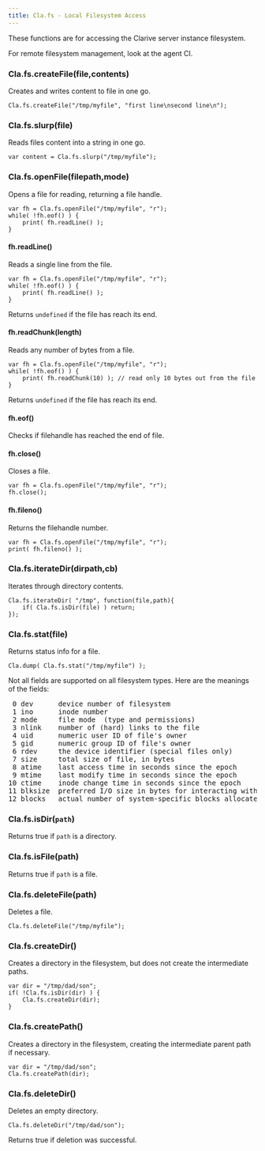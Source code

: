 ```yaml
---
title: Cla.fs - Local Filesystem Access
---
```


These functions are for accessing the Clarive
server instance filesystem. 

For remote filesystem management, look at
the agent CI. 

### Cla.fs.createFile(file,contents)

Creates and writes content to file in one go.

    Cla.fs.createFile("/tmp/myfile", "first line\nsecond line\n");

### Cla.fs.slurp(file)

Reads files content into a string in one go.

    var content = Cla.fs.slurp("/tmp/myfile");

### Cla.fs.openFile(filepath,mode)

Opens a file for reading, returning
a file handle. 

    var fh = Cla.fs.openFile("/tmp/myfile", "r");
    while( !fh.eof() ) {
        print( fh.readLine() );
    }

#### fh.readLine()

Reads a single line from the file.

    var fh = Cla.fs.openFile("/tmp/myfile", "r");
    while( !fh.eof() ) {
        print( fh.readLine() );
    }

Returns `undefined` if the file has reach its end.

#### fh.readChunk(length)

Reads any number of bytes from a file. 

    var fh = Cla.fs.openFile("/tmp/myfile", "r");
    while( !fh.eof() ) {
        print( fh.readChunk(10) ); // read only 10 bytes out from the file
    }

Returns `undefined` if the file has reach its end.

#### fh.eof()

Checks if filehandle has reached the end of file.

#### fh.close()

Closes a file.

    var fh = Cla.fs.openFile("/tmp/myfile", "r");
    fh.close();

#### fh.fileno()

Returns the filehandle number. 

    var fh = Cla.fs.openFile("/tmp/myfile", "r");
    print( fh.fileno() );

### Cla.fs.iterateDir(dirpath,cb)

Iterates through directory contents.

    Cla.fs.iterateDir( "/tmp", function(file,path){
        if( Cla.fs.isDir(file) ) return; 
    });

### Cla.fs.stat(file)

Returns status info for a file.

    Cla.dump( Cla.fs.stat("/tmp/myfile") );

Not all fields are supported on all filesystem types. Here are the meanings of the fields:

<pre>
 0 dev      device number of filesystem
 1 ino      inode number
 2 mode     file mode  (type and permissions)
 3 nlink    number of (hard) links to the file
 4 uid      numeric user ID of file's owner
 5 gid      numeric group ID of file's owner
 6 rdev     the device identifier (special files only)
 7 size     total size of file, in bytes
 8 atime    last access time in seconds since the epoch
 9 mtime    last modify time in seconds since the epoch
10 ctime    inode change time in seconds since the epoch
11 blksize  preferred I/O size in bytes for interacting with the file (may vary from file to file)
12 blocks   actual number of system-specific blocks allocated on disk (often, but not always, 512 bytes each)
</pre>

### Cla.fs.isDir(`path`)

Returns true if `path` is a directory.

### Cla.fs.isFile(path)

Returns true if `path` is a file.

### Cla.fs.deleteFile(path)

Deletes a file.

    Cla.fs.deleteFile("/tmp/myfile");

### Cla.fs.createDir()

Creates a directory in the filesystem,
but does not create the intermediate paths.

    var dir = "/tmp/dad/son";
    if( !Cla.fs.isDir(dir) ) {
        Cla.fs.createDir(dir);
    }

### Cla.fs.createPath()

Creates a directory in the filesystem,
creating the intermediate parent path if necessary. 

    var dir = "/tmp/dad/son";
    Cla.fs.createPath(dir);

### Cla.fs.deleteDir()

Deletes an empty directory. 

    Cla.fs.deleteDir("/tmp/dad/son");

Returns true if deletion was successful. 
